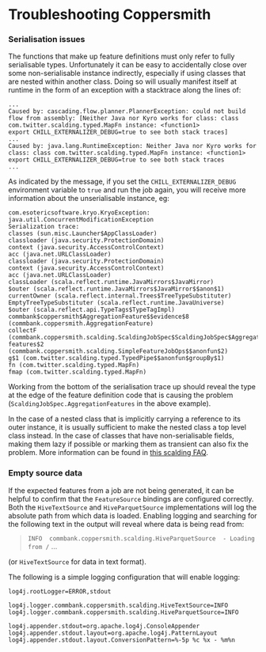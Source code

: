 Troubleshooting Coppersmith
===========================

### Serialisation issues

The functions that make up feature definitions must only refer to fully
serialisable types. Unfortunately it can be easy to accidentally close
over some non-serialisable instance indirectly, especially if using
classes that are nested within another class. Doing so will usually
manifest itself at runtime in the form of an exception with a stacktrace
along the lines of:

```
...
Caused by: cascading.flow.planner.PlannerException: could not build flow from assembly: [Neither Java nor Kyro works for class: class com.twitter.scalding.typed.MapFn instance: <function1>
export CHILL_EXTERNALIZER_DEBUG=true to see both stack traces]
...
Caused by: java.lang.RuntimeException: Neither Java nor Kyro works for class: class com.twitter.scalding.typed.MapFn instance: <function1>
export CHILL_EXTERNALIZER_DEBUG=true to see both stack traces
...
```

As indicated by the message, if you set the `CHILL_EXTERNALIZER_DEBUG` environment variable to `true` and run the job again, you will receive more information about the unserialisable instance, eg:

```
com.esotericsoftware.kryo.KryoException: java.util.ConcurrentModificationException
Serialization trace:
classes (sun.misc.Launcher$AppClassLoader)
classloader (java.security.ProtectionDomain)
context (java.security.AccessControlContext)
acc (java.net.URLClassLoader)
classloader (java.security.ProtectionDomain)
context (java.security.AccessControlContext)
acc (java.net.URLClassLoader)
classLoader (scala.reflect.runtime.JavaMirrors$JavaMirror)
$outer (scala.reflect.runtime.JavaMirrors$JavaMirror$$anon$1)
currentOwner (scala.reflect.internal.Trees$TreeTypeSubstituter)
EmptyTreeTypeSubstituter (scala.reflect.runtime.JavaUniverse)
$outer (scala.reflect.api.TypeTags$TypeTagImpl)
commbank$coppersmith$AggregationFeature$$evidence$8 (commbank.coppersmith.AggregationFeature)
collectF (commbank.coppersmith.scalding.ScaldingJobSpec$ScaldingJobSpec$AggregationFeatures$)
features$2 (commbank.coppersmith.scalding.SimpleFeatureJobOps$$anonfun$2)
g$1 (com.twitter.scalding.typed.TypedPipe$$anonfun$groupBy$1)
fn (com.twitter.scalding.typed.MapFn)
fmap (com.twitter.scalding.typed.MapFn)
```

Working from the bottom of the serialisation trace up should reveal the
type at the edge of the feature definition code that is causing the
problem (`ScaldingJobSpec.AggregationFeatures` in the above example).

In the case of a nested class that is implicitly carrying a reference to
its outer instance, it is usually sufficient to make the nested class a
top level class instead. In the case of classes that have
non-serialisable fields, making them lazy if possible or marking
them as transient can also fix the problem. More information can be
found in [this scalding FAQ](https://github.com/twitter/scalding/wiki/Frequently-asked-questions#q-im-getting-a-notserializableexception-on-hadoop-job-submission).


### Empty source data

If the expected features from a job are not being generated, it can be
helpful to confirm that the `FeatureSource` bindings are configured
correctly. Both the `HiveTextSource` and `HiveParquetSource`
implementations will log the absolute path from which data is loaded.
Enabling logging and searching for the following text in the output
will reveal where data is being read from:
> `INFO  commbank.coppersmith.scalding.HiveParquetSource  - Loading from /` ...

(or `HiveTextSource` for data in text format).

The following is a simple logging configuration that will enable logging:

```properties
log4j.rootLogger=ERROR,stdout

log4j.logger.commbank.coppersmith.scalding.HiveTextSource=INFO
log4j.logger.commbank.coppersmith.scalding.HiveParquetSource=INFO

log4j.appender.stdout=org.apache.log4j.ConsoleAppender
log4j.appender.stdout.layout=org.apache.log4j.PatternLayout
log4j.appender.stdout.layout.ConversionPattern=%-5p %c %x - %m%n
```

